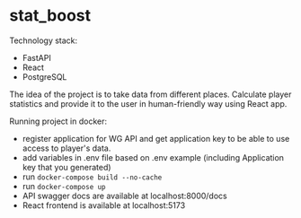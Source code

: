 # stat_boost

Technology stack:
- FastAPI
- React
- PostgreSQL

The idea of the project is to take data from different places. Calculate player statistics and provide it to the user in human-friendly way using React app.

Running project in docker:
- register application for WG API and get application key to be able to use access to player's data.
- add variables in .env file based on .env example (including Application key that you generated)
- run `docker-compose build --no-cache`
- run `docker-compose up`
- API swagger docs are available at localhost:8000/docs
- React frontend is available at localhost:5173
